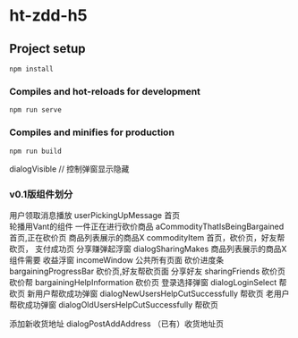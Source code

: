 # ht-zdd-h5

## Project setup
```
npm install
```

### Compiles and hot-reloads for development
```
npm run serve
```

### Compiles and minifies for production
```
npm run build
```

dialogVisible // 控制弹窗显示隐藏

### v0.1版组件划分

用户领取消息播放  userPickingUpMessage    首页        
轮播用Vant的组件
一件正在进行砍价商品    aCommodityThatIsBeingBargained        首页,正在砍价页
商品列表展示的商品X      commodityItem      首页，砍价页，好友帮砍页，           支付成功页
分享赚弹起浮窗       dialogSharingMakes    商品列表展示的商品X组件需要
收益浮窗               incomeWindow   公共所有页面
砍价进度条           bargainingProgressBar   砍价页,好友帮砍页面
分享好友      sharingFriends   砍价页
砍价帮        bargainingHelpInformation    砍价页
登录选择弹窗 dialogLoginSelect  帮砍页
新用户帮砍成功弹窗 dialogNewUsersHelpCutSuccessfully 帮砍页
老用户帮砍成功弹窗 dialogOldUsersHelpCutSuccessfully 帮砍页

添加新收货地址         dialogPostAddAddress     （已有）收货地址页


